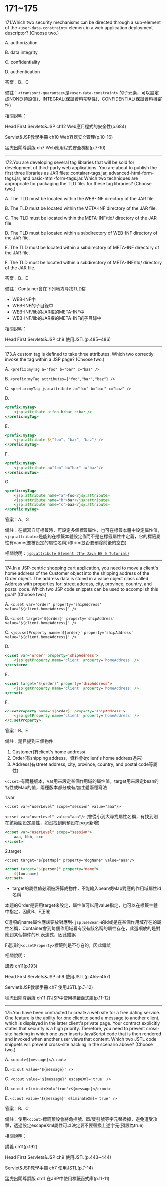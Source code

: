 171~175
========================

171.Which two security mechanisms can be directed through a sub-element of the `<user-data-constraint>` element in a web application deployment descriptor? (Choose two.)

A.   authorization 

B.   data integrity 

C.   confidentiality 

D.   authentication

<!--sec data-title="解析" data-id="section171_2" data-collapse=true ces-->
答案：B、C

備註：`<transport-guarantee>`是`<user-data-constraint>` 的子元素，可以設定成NONE(預設值)、INTEGRAL(保證資料完整性)、CONFIDENTIAL(保證資料機密性)

相關說明：

Head First Servlets&JSP ch12 Web應用程式的安全性(p.684)

Servlet&JSP教學手冊 ch10 Web容器安全管理(p.10-16)

猛虎出閘尊爵版 ch7 Web應用程式安全機制(p.7-10)
<!--endsec-->


---
172.You are developing several tag libraries that will be sold for development of third-party web applications. You are about to publish the first three libraries as JAR files: container-tags.jar, advanced-html-form-tags.jar, and basic-html-form-tags.jar. Which two techniques are appropriate for packaging the TLD files for these tag libraries?  (Choose two.)

A.   The TLD must be located within the WEB-INF directory of the JAR file. 

B.   The TLD must be located within the META-INF directory of the JAR file. 

C.   The TLD must be located within the META-INF/tld/ directory of the JAR file. 

D.   The TLD must be located within a subdirectory of WEB-INF directory of the JAR file. 

E.   The TLD must be located within a subdirectory of META-INF directory of the JAR file. 

F.   The TLD must be located within a subdirectory of META-INF/tld/ directory of the JAR file.

<!--sec data-title="解析" data-id="section172_2" data-collapse=true ces-->
答案：B、E

備註：Container會在下列地方尋找TLD檔

* WEB-INF中
* WEB-INF的子目錄中
* WEB-INF/lib的JAR檔的META-INF中
* WEB-INF/lib的JAR檔的META-INF的子目錄中

相關說明：

Head First Servlets&JSP ch9 使用JSTL(p.485~486)
<!--endsec-->

---
173.A custom tag is defined to take three attributes. Which two correctly invoke the tag within a JSP page? (Choose two.)

A.   `<prefix:myTag a="foo" b="bar" c="baz" />`

B.   `<prefix:myTag attributes={"foo","bar","baz"} />`

C.   `<prefix:myTag jsp:attribute a="foo" b="bar" c="baz" />` 

D.   

```jsp
<prefix:myTag> 
	<jsp:attribute a:foo b:bar c:baz /> 
</prefix:myTag> 
```

E.   

```jsp
<prefix:myTag> 
	<jsp:attribute ${"foo", "bar", "baz"} /> 
</prefix:myTag> 
```

F.   

```jsp
<prefix:myTag> 
	<jsp:attribute a="foo" b="bar" c="baz"/> 
</prefix:myTag> 
```

G.   

```jsp
<prefix:myTag> 
	<jsp:attribute name="a">foo</jsp:attribute>
	<jsp:attribute name="b">bar</jsp:attribute> 
	<jsp:attribute name="c">baz</jsp:attribute> 
</prefix:myTag>
```

<!--sec data-title="解析" data-id="section173_2" data-collapse=true ces-->
答案：A、G

備註：在撰寫自訂標籤時，可設定多個標籤屬性，也可在標籤本體中設定屬性值，`<jsp:attribute>`是能夠在標籤本體設定值而不是在標籤屬性中定義，它的標籤屬性有name(要被設定的屬性名稱)和trim(是否要刪除前後的空白)

相關說明：[`jsp:attribute Element (The Java EE 5 Tutorial)`](https://docs.oracle.com/cd/E19159-01/819-3669/bnalv/index.html)
<!--endsec-->

---
174.In a JSP-centric shopping cart application, you need to move a client's home address of the Customer object into the shipping address of the Order object. The address data is stored in a value object class called Address with properties for: street address, city, province, country, and postal code. Which two JSP code snippets can be used to accomplish this goal?  (Choose two.)

A.   `<c:set var='order' property='shipAddress' value='${client.homeAddress}' /> `

B.   `<c:set target='${order}' property='shipAddress' value='${client.homeAddress}' /> `

C.   `<jsp:setProperty name='${order}' property='shipAddress' value='${client.homeAddress}' /> `

D.   

```jsp
<c:set var='order' property='shipAddress'> 
	<jsp:getProperty name='client' property='homeAddress' /> 
</c:store> 
```

E.   

```jsp
<c:set target='${order}' property='shipAddress'> 
	<jsp:getProperty name='client' property='homeAddress' /> 
</c:set> 
```

F.   

```jsp
<c:setProperty name='${order}' property='shipAddress'>
	<jsp:getProperty name='client' property='homeAddress' /> 
</c:setProperty>
```

<!--sec data-title="解析" data-id="section174_2" data-collapse=true ces-->
答案：B、E

備註：題目提到三個物件

1. Customer(有client's home address)
2. Order(有shipping address，資料會從client's home address過來)
3. Address(有street address, city, province, country, and postal code等屬性)

`<c:set>`有兩種版本，var用來設定某個作用域的屬性值，target用來設定bean的特性或Map的值，兩種版本都分成有/無主體兩種寫法

1.var

`<c:set var="userLevel" scope="session" value="aaa"/>`

`<c:set var="userLevel" value="aaa"/>` (會從小到大尋找屬性名稱，有找到則在該範圍設定屬性，如沒找到則預設在page新增)

```jsp
<c:set var="userLevel" scope="session">
	aaa, bbb, ccc
</c:set>
```

2.target

`<c:set target="${petMap}" property="dogNane" value="aaa"/>`

```jsp
<c:set target="${person}" property="name">
	${foo.name}
</c:set>
```

* target的屬性值必須被評算成物件，不能輸入bean或Map對應的作用域屬性id名稱

本題的Order是要用target來設定，屬性值可以用value指定，也可以在標籤主體中指定，因此B、E正確

C選項的name屬性應該要放對應到`<jsp:useBean>`的id或是在某個作用域存在的屬性名稱，Container會到每個作用域看有沒有該名稱的屬性存在，此選項放的是對應到某個物件的EL表達式，因此錯誤

F選項的`<c:setProperty>`標籤則是不存在的，因此錯誤

相關說明：

講義 ch11(p.193)

Head First Servlets&JSP ch9 使用JSTL(p.455~457)

Servlet&JSP教學手冊 ch7 使用JSTL(p.7-12)

猛虎出閘尊爵版 ch11 在JSP中使用標籤函式庫(p.11-12)
<!--endsec-->

---
175.You have been contracted to create a web site for a free dating service. One feature is the ability for one client to send a message to another client, which is displayed in the latter client's private page. Your contract explicitly states that security is a high priority. Therefore, you need to prevent cross-site hacking in which one user inserts JavaScript code that is then rendered and invoked when another user views that content. Which two JSTL code snippets will prevent cross-site hacking in the scenario above?  (Choose two.)

A.   `<c:out>${message}</c:out>` 

B.   `<c:out value='${message}' /> `

C.   `<c:out value='${message}' escapeXml='true' />` 

D.   `<c:out eliminateXml='true'>${message}</c:out>` 

E.   `<c:out value='${message}' eliminateXml='true' />`

<!--sec data-title="解析" data-id="section175_2" data-collapse=true ces-->
答案：B、C

備註：使用`<c:out>`標籤預設會將角括號、單/雙引號等字元替換掉，避免遭受攻擊，透過設定escapeXml屬性可以決定要不要替換上述字元(預設為true)

相關說明：

講義 ch11(p.192)

Head First Servlets&JSP ch9 使用JSTL(p.443~444)

Servlet&JSP教學手冊 ch7 使用JSTL(p.7-14)

猛虎出閘尊爵版 ch11 在JSP中使用標籤函式庫(p.11-11)
<!--endsec-->

